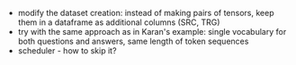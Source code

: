 * modify the dataset creation: instead of making pairs of tensors, keep them in a dataframe as additional columns (SRC, TRG)
* try with the same approach as in Karan's example: single vocabulary for both questions and answers, same length of token sequences
* scheduler - how to skip it?
